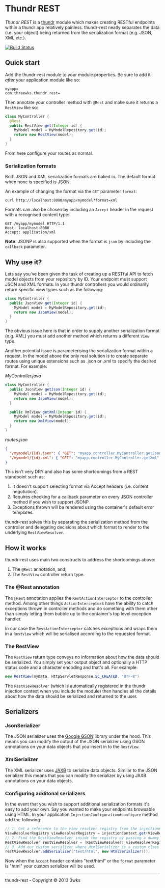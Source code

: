 # Thundr REST

*Thundr REST* is a [thundr](http://3wks.github.io/thundr/) module which makes creating RESTful endpoints within a
thundr app relatively painless. thundr-rest neatly separates the data (i.e. your object) being returned from the
serialization format (e.g. JSON, XML etc.).

[![Build Status](https://travis-ci.org/kuhnza/thundr-rest.png)](https://travis-ci.org/kuhnza/thundr-rest)

## Quick start

Add the thundr-rest module to your module.properties. Be sure to add it _after_ your application module like so:

```
myapp=
com.threewks.thundr.rest=
```

Then annotate your controller method with `@Rest` and make sure it returns a `RestView` like so:

```java
class MyController {
  @Rest
  public RestView get(Integer id) {
    MyModel model = MyModelRepository.get(id);
    return new RestView(model);
  }
}
```

From here configure your routes as normal.

### Serialization formats
Both JSON and XML serialization formats are baked in. The default format when none is specified is JSON.

An example of changing the format via the `GET` parameter `format`:

`curl http://localhost:8080/myapp/mymodel?format=xml`

Formats can also be chosen by including an `Accept` header in the request with a recognised content type:

```
GET /myapp/mymodel HTTP/1.1
Host: localhost:8080
Accept: application/xml
```

**Note**: JSONP is also supported when the format is `json` by including the `callback` parameter.

## Why use it?

Lets say you've been given the task of creating up a RESTful API to fetch model objects from your repository by ID. Your
endpoint must support JSON and XML formats. In your thundr controllers you would ordinarily return specific view types
such as the following:

```java
class MyController {
  public JsonView get(Integer id) {
    MyModel model = MyModelRepository.get(id);
    return new JsonView(model);
  }
}
```

The obvious issue here is that in order to supply another serialization format (e.g. XML) you must add another method
which returns a different `View` type.

Another potential issue is parameterising the serialization format within a request. In the model above the only real
solution is to create separate routes using unique extensions such as .json or .xml to specify the desired format. For
example:

*MyController.java*

```java
class MyController {
  public JsonView getJson(Integer id) {
    MyModel model = MyModelRepository.get(id);
    return new JsonView(model);
  }

  public XmlView getXml(Integer id) {
    MyModel model = MyModelRepository.get(id);
    return new XmlView(model);
  }
}
```

*routes.json*

```json
{
  "/mymodel/{id}.json": { "GET": "myapp.controller.MyController.getJson",
  "/mymodel/{id}.xml": { "GET": "myapp.controller.MyController.getXml"
}
```

This isn't very DRY and also has some shortcomings from a REST standpoint such as:

1. It doesn't support selecting format via Accept headers (i.e. content negotiation).
2. Requires checking for a callback parameter on every JSON controller method if you wish to support JSONP.
3. Exceptions thrown will be rendered using the container's default error templates.
 
thundr-rest solves this by separating the serialization method from the controller and delegating decisions
about which format to render to the underlying `RestViewResolver`.

## How it works

thundr-rest uses main two constructs to address the shortcomings above:

1. The `@Rest` annotation, and;
2. The `RestView` controller return type.

### The @Rest annotation

The `@Rest` annotation applies the `RestActionInterceptor` to the controller method. Among other things
`ActionInterceptor`s have the ability to catch exceptions thrown in controller methods and do something with them other
than simply letting them bubble up to the container's top level exception handler.

In our case the `RestActionInterceptor` catches exceptions and wraps them in a `RestView` which will be serialised
according to the requested format.

### The RestView

The `RestView` return type conveys no information about how the data should be serialized. You simply set your output
object and optionally a HTTP status code and a character encoding and that's all. For example:

```java
new RestView(myData, HttpServletResponse.SC_CREATED, "UTF-8")
```

The `RestViewResolver` (which is automatically registered in the thundr injection context when you include the module)
then handles all the details about how the data should be serialized and returned to the user.

## Serializers

### JsonSerializer

The JSON serializer uses the [Google GSON](https://code.google.com/p/google-gson/) library under the hood. This means
you can modify the output of the JSON serializer using GSON annotations on your data objects that you insert in to
the `RestView`.

### XmlSerializer

The XML serializer uses [JAXB](https://jaxb.java.net/) to serialize data objects. Similar to the JSON serializer this
means that you can modify the serializer by using JAXB annotations on your data objects.

### Configuring additonal serializers

In the event that you wish to support additional serialization formats it's easy to add your own. Say you wanted to make
your endpoints browsable using HTML. In your application `InjectionConfiguration#configure` method add the following:

```java
// 1. Get a reference to the view resolver registry from the injectionContext
ViewResolverRegistry viewResolverRegistry = injectionContext.get(ViewResolverRegistry.class);
// 2. Find the RestViewResolver inside the registry by passing a dummy RestView
RestViewResolver restViewResolver = (RestViewResolver) viewResolverRegistry.findViewResolver(new RestView(null));
// 3. Add our custom serializer where HtmlSerializer is a custom class that implements com.threewks.thundr.rest.serializer.Serializer
restViewResolver.addSerializer("text/html", new HtmlSerializer());
```

Now when the `Accept` header contains "text/html" or the `format` parameter is "html" your custom serializer will be
used.

--------------
thundr-rest - Copyright &copy; 2013 3wks
